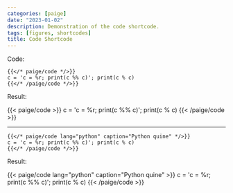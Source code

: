 ```yaml
---
categories: [paige]
date: "2023-01-02"
description: Demonstration of the code shortcode.
tags: [figures, shortcodes]
title: Code Shortcode
---
```


Code:

```go-text-template
{{</* paige/code */>}}
c = 'c = %r; print(c %% c)'; print(c % c)
{{</* /paige/code */>}}
```

Result:

{{< paige/code >}}
c = 'c = %r; print(c %% c)'; print(c % c)
{{< /paige/code >}}

---

```go-text-template
{{</* paige/code lang="python" caption="Python quine" */>}}
c = 'c = %r; print(c %% c)'; print(c % c)
{{</* /paige/code */>}}
```

Result:

{{< paige/code lang="python" caption="Python quine" >}}
c = 'c = %r; print(c %% c)'; print(c % c)
{{< /paige/code >}}
